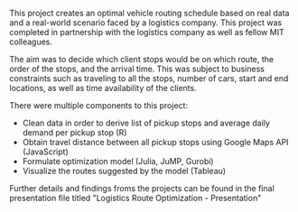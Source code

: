 This project creates an optimal vehicle routing schedule based on real data and a real-world scenario faced by a logistics company. This project was completed in partnership with the logistics company as well as fellow MIT colleagues.

The aim was to decide which client stops would be on which route, the order of the stops, and the arrival time. This was subject to business constraints such as traveling to all the stops, number of cars, start and end locations, as well as time availability of the clients.

There were multiple components to this project:

* Clean data in order to derive list of pickup stops and average daily demand per pickup stop (R)
* Obtain travel distance between all pickup stops using Google Maps API (JavaScript)
* Formulate optimization model (Julia, JuMP, Gurobi)
* Visualize the routes suggested by the model (Tableau)

Further details and findings froms the projects can be found in the final presentation file titled "Logistics Route Optimization - Presentation"
